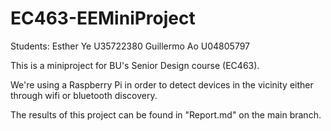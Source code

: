 # EC463-EEMiniProject

Students:
Esther Ye U35722380
Guillermo Ao U04805797

This is a miniproject for BU's Senior Design course (EC463). 

We're using a Raspberry Pi in order to detect devices in the vicinity either through wifi or bluetooth discovery. 

The results of this project can be found in "Report.md" on the main branch. 
